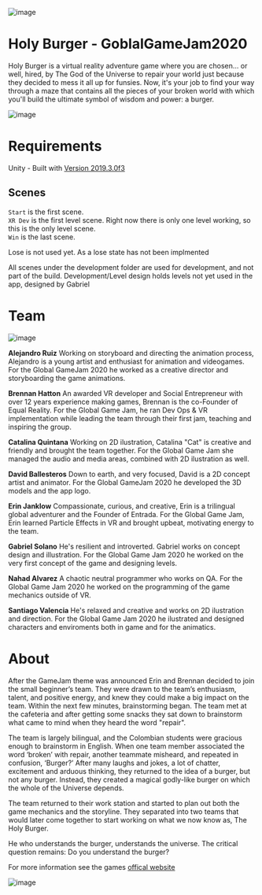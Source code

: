 ![image](https://user-images.githubusercontent.com/2542558/220107460-2297adf8-631e-499b-bfd5-341801bbf505.png)

# Holy Burger - GoblalGameJam2020

Holy Burger is a virtual reality adventure game where you are chosen... or well, hired, by The God of the Universe to repair your world just because they decided to mess it all up for funsies. Now, it's your job to find your way through a maze that contains all the pieces of your broken world with which you'll build the ultimate symbol of wisdom and power: a burger.

![image](https://user-images.githubusercontent.com/2542558/220107590-2498d966-5a88-4dc0-ad67-d2f4bc24b99a.png)

# Requirements
Unity - Built with [Version 2019.3.0f3](https://unity3d.com/unity/beta/2019.3.0f3)

## Scenes

``Start`` is the first scene.<br>
``XR Dev`` is the first level scene. Right now there is only one level working, so this is the only level scene.<br>
``Win`` is the last scene.<br>

Lose is not used yet. As a lose state has not been implmented

All scenes under the development folder are used for development, and not part of the build.
Development/Level design holds levels not yet used in the app, designed by Gabriel

# Team
![image](https://user-images.githubusercontent.com/2542558/220107026-013298ae-ca1a-4488-a5fd-2a6451437246.png)

<b>Alejandro  Ruiz</b>
Working on storyboard and directing the animation process, Alejandro is a young artist and enthusiast for animation and videogames.
For the Global GameJam 2020 he worked as a creative director and storyboarding the game animations. 

<b>Brennan Hatton</b>
An awarded  VR developer and Social Entrepreneur with over 12 years experience making games, Brennan is the co-Founder of Equal Reality.
For the Global Game Jam, he ran Dev Ops & VR implementation  while leading the team through their first jam, teaching and inspiring the group. 

<b>Catalina Quintana</b>
Working on 2D ilustration, Catalina "Cat" is creative and friendly and brought the team together.
For the Global Game Jam she managed the audio and media areas, combined with 2D ilustration as well.

<b>David Ballesteros</b>
Down to earth, and very focused, David is a 2D concept artist and animator.
For the Global GameJam 2020 he developed the 3D models and the app logo.

<b>Erin Janklow</b>
Compassionate, curious, and creative, Erin is a trilingual global adventurer and the Founder of Entrada.
For the Global Game Jam, Erin learned Particle Effects in VR and brought upbeat, motivating energy to the team.

<b>Gabriel  Solano</b>
He's resilient and introverted. 
Gabriel works on concept design and illustration.
For the Global Game Jam 2020 he worked on the very first concept of the game and designing levels.

<b>Nahad Alvarez</b>
A chaotic neutral programmer who works on QA.
For the Global Game Jam 2020 he worked on the programming of the game mechanics outside of VR.

<b>Santiago Valencia</b>
He's relaxed and creative and works on 2D ilustration and direction.
For the Global Game Jam 2020 he ilustrated and designed characters and enviroments both in game and for the animatics.

# About
After the GameJam theme was announced Erin and Brennan decided to join the small beginner’s team. They were drawn to the team’s enthusiasm, talent, and positive energy, and knew they could make a big impact on the team. Within the next few minutes, brainstorming began. The team met at the cafeteria and after getting some snacks they sat down to brainstorm what came to mind when they heard the word "repair". 

The team is largely bilingual, and the Colombian students were gracious enough to brainstorm in English. When one team member associated the word ‘broken’ with repair, another teammate misheard, and repeated in confusion, ‘Burger?’ After many laughs and jokes, a lot of chatter, excitement and arduous thinking, they returned to the idea of a burger, but not any burger. Instead, they created a magical godly-like burger on which the whole of the Universe depends.

The team returned to their work station and started to plan out both the game mechanics and the storyline. They separated into two teams that would later come together to start working on what we now know as, The Holy Burger.

He who understands the burger, understands the universe. The critical question remains: Do you understand the burger?

For more information see the games [offical website](https://sites.google.com/brennanhatton.com/holyburger/home)

![image](https://user-images.githubusercontent.com/2542558/220107865-a0732d02-834a-4da7-8fdf-32b25a0e9416.png)

